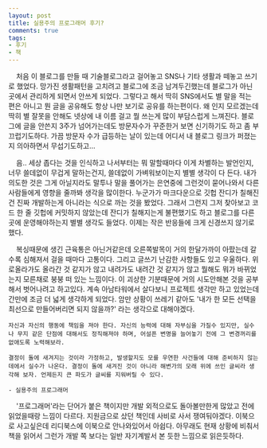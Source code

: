 ```yaml
---
layout: post
title: 실용주의 프로그래머 후기?
comments: true
tags:
- 후기
- 책
---
```


&nbsp;&nbsp;&nbsp; 처음 이 블로그를 만들 때 기술블로그라고 걸어놓고 SNS나 기타 생활과 떼놓고 쓰기로 했었다. 망가진 생활패턴을 고치려고 블로그에 조금 남겨두긴했는데 블로그가 아닌 곳에서 관리하게 되면서 안쓰게 되었다. 그렇다고 해서 딱히 SNS에서도 별 말을 적는 편은 아니고 뭔 글을 공유해도 항상 나만 보기로 공유를 하는편이다. 왜 인지 모르겠는데 딱히 별 잘못을 안해도 넷상에 내 이름 걸고 뭘 쓰는게 많이 부담스럽게 느껴진다. 블로그에 글을 안쓴지 3주가 넘어가는데도 방문자수가 꾸준한거 보면 신기하기도 하고 좀 부끄럽기도하다. 가끔 방문자 수가 급등하는 날이 있는데 어디서 내 블로그 링크가 퍼졌는지 의아하면서 무섭기도하고...   

&nbsp;&nbsp;&nbsp; 음.. 세상 좁다는 것을 인식하고 나서부터는 뭐 말할때마다 이게 차별하는 발언인지, 너무 쓸데없이 무겁게 말하는건지, 쓸데없이 가벼워보이는지 별별 생각이 다 든다. 내가 의도한 것은 그게 아닐지라도 말투나 말을 풀어가는 은연중에 그런것이 묻어나와서 다른사람들에게 영향을 줄까봐 생각을 많이한다. 누군가가 마크다운으로 깃헙 잔디가 칠해진건 진짜 개발하는게 아니라는 식으로 까는 것을 봤었다. 그래서 그런지 그저 찾아보고 코드 한 줄 깃헙에 커밋하지 않았는데 잔디가 칠해지는게 불편했기도 하고 블로그를 다른곳에 운영해야하는지 별별 생각도 들었다. 이제는 작은 반응들에 크게 신경쓰지 않기로 했다.

&nbsp;&nbsp;&nbsp; 복싱때문에 생긴 근육통은 아닌거같은데 오른쪽발목이 거의 한달가까이 아팠는데 갈수록 심해져서 걸을 때마다 고통이다. 그리고 글쓰기 난감한 사항들도 있고 우울하다. 위로올라가도 올라간 것 같지가 않고 내려가도 내려간 것 같지가 않고 뭘해도 뭐가 바뀌었는지 모른채로 붕붕 떠 있는 느낌이다. 이 괴상한 기분때문에 거의 시도안해본 것을 공부해서 벗어나려고 하고있다. 계속 아남타워에서 살다보니 프로젝트 생각만 하고 있었는데 간만에 조금 더 넓게 생각하게 되었다. 암만 상황이 쓰레기 같아도 '내가 한 모든 선택을 최선으로 만들어버리면 되지 않을까?' 라는 생각으로 대해야겠다.

``` text
자신과 자신의 행동에 책임을 져야 한다. 자신의 능력에 대해 자부심을 가질수 있지만, 실수나 무지 같은 단점에 대해서도 정직해져야 하며, 어설픈 변명을 늘어놓기 전에 그 변경꺼리를 없애도록 노력해보라.

결정이 돌에 새겨지는 것이라 가정하고, 발생할지도 모를 우연한 사건들에 대해 준비하지 않는 데에서 실수가 나온다. 결정이 돌에 새겨진 것이 아니라 해변가의 모래 위에 쓰인 글씨라 생각해 보자. 언제든지 큰 파도가 글씨를 지워버릴 수 있다.

- 실용주의 프로그래머
```

&nbsp;&nbsp;&nbsp; '프로그래머'라는 단어가 붙은 책이지만 개발 외적으로도 돌아볼만한게 많았고 전에 읽었을때랑 느낌이 다르다. 지원금으로 샀던 책인데 사비로 사서 쟁여둬야겠다. 이북으로 사고싶은데 리디북스에 이북으로 안나와있어서 아쉽다. 아무래도 현재 상황에 비춰서 책을 읽어서 그런가 개발 쪽 보다는 일반 자기계발서 본 듯한 느낌으로 읽은듯하다.
